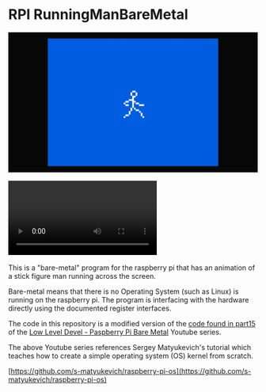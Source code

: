 # RPI RunningManBareMetal

![Image of RunningMan](images/RunningMan_small.png)

![Video of RunningMan](images/RunningManVid2.mp4)

This is a "bare-metal" program for the raspberry pi
that has an animation of a stick figure man running across 
the screen.

Bare-metal means that there is no Operating System (such as Linux)
is running on the raspberry pi. The program is interfacing with the hardware
directly using the documented register interfaces.

The code in this repository is a modified version  of the 
[code found in part15](https://github.com/rockytriton/LLD/tree/main/rpi_bm/part15) of the 
[Low Level Devel - Paspberry Pi Bare Metal](https://www.youtube.com/playlist?list=PLVxiWMqQvhg9FCteL7I0aohj1_YiUx1x8)
Youtube series.

The above Youtube series references Sergey Matyukevich's tutorial
which teaches how to create a simple operating system (OS) kernel from
scratch.

[https://github.com/s-matyukevich/raspberry-pi-os](https://github.com/s-matyukevich/raspberry-pi-os)
